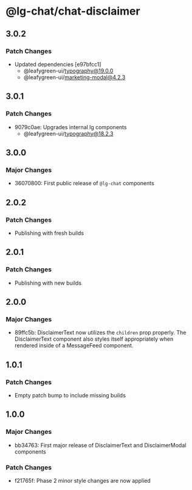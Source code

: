 # @lg-chat/chat-disclaimer

## 3.0.2

### Patch Changes

- Updated dependencies [e97bfcc1]
  - @leafygreen-ui/typography@19.0.0
  - @leafygreen-ui/marketing-modal@4.2.3

## 3.0.1

### Patch Changes

- 9079c0ae: Upgrades internal lg components
  - @leafygreen-ui/typography@18.2.3

## 3.0.0

### Major Changes

- 36070800: First public release of `@lg-chat` components

## 2.0.2

### Patch Changes

- Publishing with fresh builds

## 2.0.1

### Patch Changes

- Publishing with new builds

## 2.0.0

### Major Changes

- 89ffc5b: DisclaimerText now utilizes the `children` prop properly. The DisclaimerText component also styles itself appropriately when rendered inside of a MessageFeed component.

## 1.0.1

### Patch Changes

- Empty patch bump to include missing builds

## 1.0.0

### Major Changes

- bb34763: First major release of DisclaimerText and DisclaimerModal components

### Patch Changes

- f21765f: Phase 2 minor style changes are now applied
